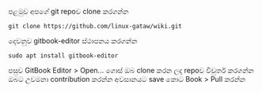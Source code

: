 පළමුව අපගේ git repoව clone කරගන්න 

    git clone https://github.com/linux-gataw/wiki.git
                
දෙවනුව gitbook-editor ස්ථාපනය කරගන්න                

    sudo apt install gitbook-editor
                
පසුව GitBook Editor > Open... ගොස් ඔබ clone කරන ලද repoව විවුර්ත කරගන්න
ඔබට උවමනා contribution කරන්න 
අවසානයට save කොට Book > Pull කරන්න
 
                